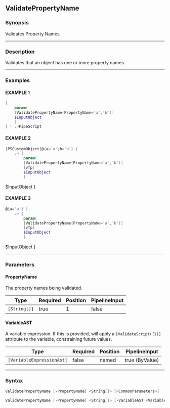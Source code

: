 ValidatePropertyName
--------------------




### Synopsis
Validates Property Names



---


### Description

Validates that an object has one or more property names.



---


### Examples
#### EXAMPLE 1
```PowerShell
{
    param(
    [ValidatePropertyName(PropertyName='a','b')]
    $InputObject
    )
} | .>PipeScript
```

#### EXAMPLE 2
```PowerShell
[PSCustomObject]@{a='a';b='b'} |
    .> {
        param(
        [ValidatePropertyName(PropertyName='a','b')]
        [vfp]
        $InputObject
        )
```
$InputObject
    }
#### EXAMPLE 3
```PowerShell
@{a='a'} |
    .> {
        param(
        [ValidatePropertyName(PropertyName='a','b')]
        [vfp]
        $InputObject
        )
```
$InputObject
    }


---


### Parameters
#### **PropertyName**

The property names being validated.






|Type        |Required|Position|PipelineInput|
|------------|--------|--------|-------------|
|`[String[]]`|true    |1       |false        |



#### **VariableAST**

A variable expression.
If this is provided, will apply a ```[ValidateScript({})]``` attribute to the variable, constraining future values.






|Type                     |Required|Position|PipelineInput |
|-------------------------|--------|--------|--------------|
|`[VariableExpressionAst]`|false   |named   |true (ByValue)|





---


### Syntax
```PowerShell
ValidatePropertyName [-PropertyName] <String[]> [<CommonParameters>]
```
```PowerShell
ValidatePropertyName [-PropertyName] <String[]> [-VariableAST <VariableExpressionAst>] [<CommonParameters>]
```
